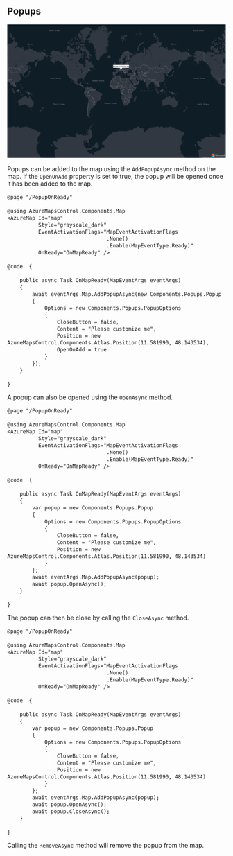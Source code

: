 ## Popups

![Popup](../assets/popup.png)

Popups can be added to the map using the `AddPopupAsync` method on the map. If the `OpenOnAdd` property is set to true, the popup will be opened once it has been added to the map.

```
@page "/PopupOnReady"

@using AzureMapsControl.Components.Map
<AzureMap Id="map"
          Style="grayscale_dark"
          EventActivationFlags="MapEventActivationFlags
                                .None()
                                .Enable(MapEventType.Ready)"
          OnReady="OnMapReady" />

@code  {

    public async Task OnMapReady(MapEventArgs eventArgs)
    {
        await eventArgs.Map.AddPopupAsync(new Components.Popups.Popup
        {
            Options = new Components.Popups.PopupOptions
            {
                CloseButton = false,
                Content = "Please customize me",
                Position = new AzureMapsControl.Components.Atlas.Position(11.581990, 48.143534),
                OpenOnAdd = true
            }
        });
    }

}
```

A popup can also be opened using the `OpenAsync` method.

```
@page "/PopupOnReady"

@using AzureMapsControl.Components.Map
<AzureMap Id="map"
          Style="grayscale_dark"
          EventActivationFlags="MapEventActivationFlags
                                .None()
                                .Enable(MapEventType.Ready)"
          OnReady="OnMapReady" />

@code  {

    public async Task OnMapReady(MapEventArgs eventArgs)
    {
        var popup = new Components.Popups.Popup
        {
            Options = new Components.Popups.PopupOptions
            {
                CloseButton = false,
                Content = "Please customize me",
                Position = new AzureMapsControl.Components.Atlas.Position(11.581990, 48.143534)
            }
        };
        await eventArgs.Map.AddPopupAsync(popup);
        await popup.OpenAsync();
    }

}
```

The popup can then be close by calling the `CloseAsync` method.

```
@page "/PopupOnReady"

@using AzureMapsControl.Components.Map
<AzureMap Id="map"
          Style="grayscale_dark"
          EventActivationFlags="MapEventActivationFlags
                                .None()
                                .Enable(MapEventType.Ready)"
          OnReady="OnMapReady" />

@code  {

    public async Task OnMapReady(MapEventArgs eventArgs)
    {
        var popup = new Components.Popups.Popup
        {
            Options = new Components.Popups.PopupOptions
            {
                CloseButton = false,
                Content = "Please customize me",
                Position = new AzureMapsControl.Components.Atlas.Position(11.581990, 48.143534)
            }
        };
        await eventArgs.Map.AddPopupAsync(popup);
        await popup.OpenAsync();
        await popup.CloseAsync();
    }

}
```

Calling the `RemoveAsync` method will remove the popup from the map.